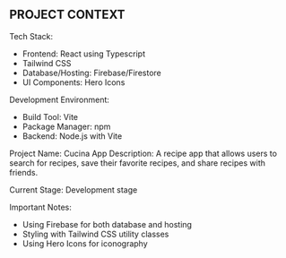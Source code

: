 PROJECT CONTEXT
--------------
Tech Stack:
- Frontend: React using Typescript
- Tailwind CSS
- Database/Hosting: Firebase/Firestore
- UI Components: Hero Icons

Development Environment:
- Build Tool: Vite
- Package Manager: npm
- Backend: Node.js with Vite

Project Name: Cucina App
Description: A recipe app that allows users to search for recipes, save their favorite recipes, and share recipes with friends.

Current Stage: Development stage

Important Notes:
- Using Firebase for both database and hosting
- Styling with Tailwind CSS utility classes
- Using Hero Icons for iconography